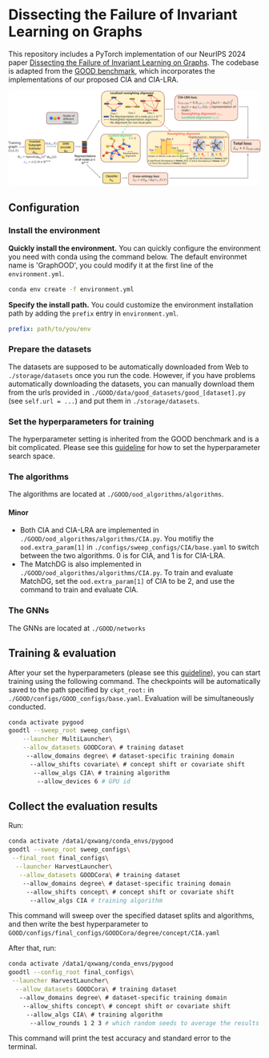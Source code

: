 # Dissecting the Failure of Invariant Learning on Graphs

This repository includes a PyTorch implementation of our NeurIPS 2024 paper [Dissecting the Failure of Invariant Learning on Graphs](https://openreview.net/forum?id=7eFS8aZHAM&referrer=%5Bthe%20profile%20of%20Qixun%20Wang%5D(%2Fprofile%3Fid%3D~Qixun_Wang1)). The codebase is adapted from the [GOOD benchmark](https://github.com/divelab/GOOD), which incorporates the implementations of our proposed CIA and CIA-LRA.

![](./figures/main_method_illustration_v8_00.png)

## Configuration

### Install the environment 

**Quickly install the environment.**  You can quickly configure the environment you need with conda using the command below. The default environmet name is 'GraphOOD', you could modify it at the first line of the `environment.yml`. 

```bash
conda env create -f environment.yml
```

**Specify the install path.** You could customize the environment installation path by adding the `prefix` entry in `environment.yml`.

```yaml
prefix: path/to/you/env
```



### Prepare the datasets

The datasets are supposed to be automatically downloaded from Web to `./storage/datasets` once you run the code. However, if you have problems automatically downloading the datasets, you can manually download them from the urls provided in `./GOOD/data/good_datasets/good_[dataset].py` (see `self.url = ...`) and put them in `./storage/datasets`.



### Set the hyperparameters for training

The hyperparameter setting is inherited from the GOOD benchmark and is a bit complicated. Please see this [guideline](./hyperparameter_guideline.md) for how to set the hyperparameter search space.



### The algorithms

The algorithms are located at `./GOOD/ood_algorithms/algorithms`.

#### Minor

* Both CIA and CIA-LRA are implemented in `./GOOD/ood_algorithms/algorithms/CIA.py`. You motifiy the `ood.extra_param[1]` in `./configs/sweep_configs/CIA/base.yaml` to switch between the two algorithms.  0 is for CIA, and 1 is for CIA-LRA.
* The MatchDG is also implemented in `./GOOD/ood_algorithms/algorithms/CIA.py`. To train and evaluate MatchDG, set the `ood.extra_param[1]` of CIA to be 2, and use the command to train and evaluate CIA.



### The GNNs

The GNNs are located at `./GOOD/networks`



## Training & evaluation

After your set the hyperparameters (please see this [guideline](./hyperparameter_guideline.md)), you can start training using the following command. The checkpoints will be automatically saved to the path specified by `ckpt_root:`  in `./GOOD/configs/GOOD_configs/base.yaml`. Evaluation will be simultaneously conducted.

```bash
conda activate pygood
goodtl --sweep_root sweep_configs\
    --launcher MultiLauncher\
    --allow_datasets GOODCora\ # training dataset
     --allow_domains degree\ # dataset-specific training domain
      --allow_shifts covariate\ # concept shift or covariate shift
       --allow_algs CIA\ # training algorithm 
        --allow_devices 6 # GPU id
```



## Collect the evaluation results

Run:

```bash
conda activate /data1/qxwang/conda_envs/pygood
goodtl --sweep_root sweep_configs\
 --final_root final_configs\
  --launcher HarvestLauncher\
   --allow_datasets GOODCora\ # training dataset
    --allow_domains degree\ # dataset-specific training domain
     --allow_shifts concept\ # concept shift or covariate shift
      --allow_algs CIA # training algorithm 
```

This command will sweep over the specified dataset splits and algorithms, and then write the best hyperparameter to `GOOD/configs/final_configs/GOODCora/degree/concept/CIA.yaml`



After that, run:

```bash
conda activate /data1/qxwang/conda_envs/pygood
goodtl --config_root final_configs\
 --launcher HarvestLauncher\
  --allow_datasets GOODCora\ # training dataset
   --allow_domains degree\ # dataset-specific training domain
    --allow_shifts concept\ # concept shift or covariate shift
     --allow_algs CIA\ # training algorithm 
      --allow_rounds 1 2 3 # which random seeds to average the results over
```

This command will print the test accuracy and standard error to the terminal.